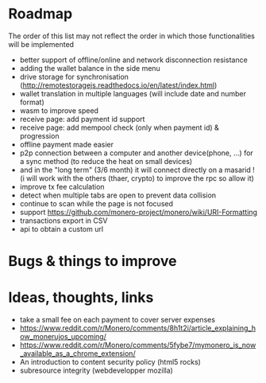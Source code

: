 # Roadmap 
The order of this list may not reflect the order in which those functionalities will be implemented  
  
- better support of offline/online and network disconnection resistance
- adding the wallet balance in the side menu
- drive storage for synchronisation (http://remotestoragejs.readthedocs.io/en/latest/index.html)
- wallet translation in multiple languages (will include date and number format)
- wasm to improve speed
- receive page: add payment id support
- receive page: add mempool check (only when payment id) & progression
- offline payment made easier
- p2p connection between a computer and another device(phone, ...) for a sync method (to reduce the heat on small devices)
- and in the "long term" (3/6 month) it will connect directly on a masarid ! (i will work with the others (thaer, crypto) to improve the rpc so allow it)
- improve tx fee calculation
- detect when multiple tabs are open to prevent data collision
- continue to scan while the page is not focused
- support https://github.com/monero-project/monero/wiki/URI-Formatting
- transactions export in CSV
- api to obtain a custom url

# Bugs & things to improve

# Ideas, thoughts, links
- take a small fee on each payment to cover server expenses
- https://www.reddit.com/r/Monero/comments/8h1t2i/article_explaining_how_monerujos_upcoming/
- https://www.reddit.com/r/Monero/comments/5fybe7/mymonero_is_now_available_as_a_chrome_extension/
- An introduction to content security policy (html5 rocks)
- subresource integrity (webdevelopper mozilla)